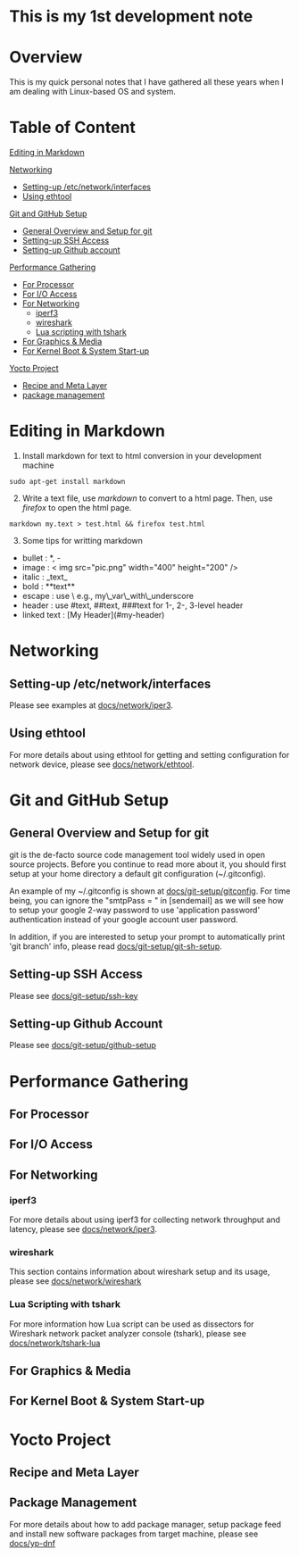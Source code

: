 # This is my 1st development note
# Overview
This is my quick personal notes that I have gathered all these years when
I am dealing with Linux-based OS and system.

# Table of Content

[Editing in Markdown](#editing-in-markdown)

[Networking](#networking)
- [Setting-up /etc/network/interfaces](#setting-up-etcnetworkinterfaces)
- [Using ethtool](#using-ethtool)

[Git and GitHub Setup](#git-and-github-setup)
- [General Overview and Setup for git](#general-overview-and-setup-for-git)
- [Setting-up SSH Access](#setting-up-ssh-access)
- [Setting-up Github account](#setting-up-github-account)

[Performance Gathering](#performance-gathering)
- [For Processor](#for-processor)
- [For I/O Access](#for-i/o-acess)
- [For Networking](#for-networking)
  * [iperf3](#iperf3)
  * [wireshark](#wireshark)
  * [Lua scripting with tshark](#lua-scripting-with-tshark)
- [For Graphics & Media](#for-graphics--media)
- [For Kernel Boot & System Start-up](#for-kernel-boot--system-start-up)

[Yocto Project](#yocto-project)
  - [Recipe and Meta Layer](#recipe-and-meta-layer)
  - [package management](#package-management)

# Editing in Markdown
1) Install markdown for text to html conversion in your development machine

```
sudo apt-get install markdown
```

2) Write a text file, use _markdown_ to convert to a html page.
Then, use _firefox_ to open the html page.

```
markdown my.text > test.html && firefox test.html
```

3) Some tips for writting markdown

- bullet      : \*, \-
- image       : < img src="pic.png" width="400" height="200" />
- italic      : \_text\_
- bold        : \*\*text\*\*
- escape      : use \\ e.g., my\\\_var\\\_with\\\_underscore
- header      : use \#text, \#\#text, \#\#\#text for 1\-, 2\-, 3\-level header
- linked text : \[My Header\]\(\#my\-header\)

# Networking
## Setting-up /etc/network/interfaces

Please see examples at [docs/network/iper3](docs/network/iperf3.md#11b-setting-ip-address-for-the-2-adapters-at-linux-vm).

## Using ethtool

For more details about using ethtool for getting and setting configuration for network device,
please see [docs/network/ethtool](docs/network/ethtool.md).

# Git and GitHub Setup

## General Overview and Setup for git

git is the de-facto source code management tool widely used in open source projects.
Before you continue to read more about it, you should first setup at your home directory
a default git configuration (~/.gitconfig).

An example of my ~/.gitconfig is shown at [docs/git-setup/gitconfig](docs/git-setup/gitconfig.md).
For time being, you can ignore the "smtpPass = <app password>" in \[sendemail\] as we will see how
to setup your google 2-way password to use 'application password' authentication instead of your
google account user password.

In addition, if you are interested to setup your prompt to automatically print 'git branch' info,
please read [docs/git-setup/git-sh-setup](docs/git-setup/git-sh-setup.md).

## Setting-up SSH Access

Please see [docs/git-setup/ssh-key](docs/git-setup/ssh-key.md)

## Setting-up Github Account

Please see [docs/git-setup/github-setup](docs/git-setup/github-setup.md)

# Performance Gathering
## For Processor

## For I/O Access

## For Networking
### iperf3

For more details about using iperf3 for collecting network throughput and latency,
please see [docs/network/iper3](docs/network/iperf3.md).

### wireshark

This section contains information about wireshark setup and its usage, please see
[docs/network/wireshark](docs/network/wireshark.md)

### Lua Scripting with tshark

For more information how Lua script can be used as dissectors for Wireshark network
packet analyzer console (tshark), please see [docs/network/tshark-lua](docs/network/tshark-lua.md)

## For Graphics & Media

## For Kernel Boot & System Start-up

# Yocto Project

## Recipe and Meta Layer

## Package Management

For more details about how to add package manager, setup package feed and install new
software packages from target machine, please see [docs/yp-dnf](docs/yp-dnf.md)
